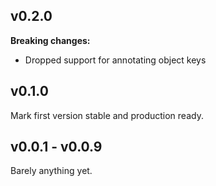 v0.2.0
------
**Breaking changes:** 

- Dropped support for annotating object keys


v0.1.0
------
Mark first version stable and production ready.


v0.0.1 - v0.0.9
---------------
Barely anything yet.
